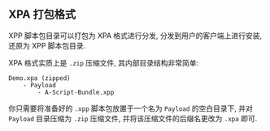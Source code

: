 ## XPA 打包格式

XPP 脚本包目录可以打包为 XPA 格式进行分发, 分发到用户的客户端上进行安装, 还原为 XPP 脚本包目录.

XPA 格式实质上是 `.zip` 压缩文件, 其内部目录结构非常简单:

```
Demo.xpa (zipped)
    - Payload
        - A-Script-Bundle.xpp
```

你只需要将准备好的 `.xpp` 脚本包放置于一个名为 `Payload` 的空白目录下, 并对 `Payload` 目录压缩为 `.zip` 压缩文件, 并将该压缩文件的后缀名更改为 `.xpa` 即可.

